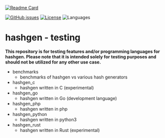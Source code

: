 [![Readme Card](https://github-readme-stats.vercel.app/api/pin/?username=cyclone-github&repo=hashgen-testing&theme=gruvbox)](https://github.com/cyclone-github/hashgen-testing/)

[![GitHub issues](https://img.shields.io/github/issues/cyclone-github/hashgen-testing.svg)](https://github.com/cyclone-github/hashgen-testing/issues)
[![License](https://img.shields.io/github/license/cyclone-github/hashgen-testing.svg)](LICENSE)
![Languages](https://img.shields.io/github/languages/count/cyclone-github/hashgen-testing)

# hashgen - testing
**This repository is for testing features and/or programming languages for hashgen. Please note that it is intended solely for testing purposes and should not be utilized for any other use case.**
- benchmarks
  - benchmarks of hashgen vs various hash generators
- hashgen_c
  - hashgen written in C (experimental)
- hashgen_go
  - hashgen written in Go (development language)
- hashgen_php
  - hashgen written in php
- hashgen_python
  - hashgen written in python3
- hashgen_rust
  - hashgen written in Rust (experimental)
